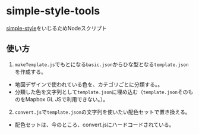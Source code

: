# simple-style-tools
[simple-style](https://github.com/mghs15/simple-style)をいじるためNodeスクリプト

## 使い方
1. `makeTemplate.js`でもとになる`basic.json`からひな型となる`template.json`を作成する。
  * 地図デザインで使われている色を、カテゴリごとに分類する。。
  * 分類した色を文字列として`template.json`に埋め込む（`template.json`そのものをMapbox GL JSで利用できない。）。
2. `convert.js`で`template.json`の文字列を使いたい配色セットで置き換える。
  * 配色セットは、今のところ、convert.jsにハードコードされている。


